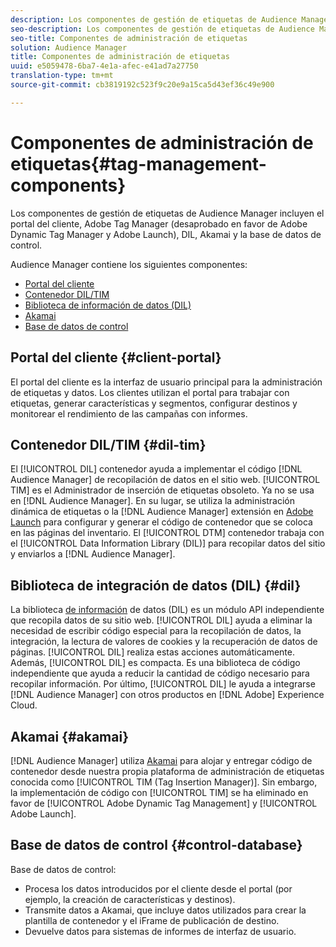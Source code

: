 ```yaml
---
description: Los componentes de gestión de etiquetas de Audience Manager incluyen el portal del cliente, Adobe Tag Manager (desaprobado en favor de Adobe Dynamic Tag Manager y Adobe Launch), DIL, Akamai y la base de datos de control.
seo-description: Los componentes de gestión de etiquetas de Audience Manager incluyen el portal del cliente, Adobe Tag Manager (desaprobado en favor de Adobe Dynamic Tag Manager y Adobe Launch), DIL, Akamai y la base de datos de control.
seo-title: Componentes de administración de etiquetas
solution: Audience Manager
title: Componentes de administración de etiquetas
uuid: e5059478-6ba7-4e1a-afec-e41ad7a27750
translation-type: tm+mt
source-git-commit: cb3819192c523f9c20e9a15ca5d43ef36c49e900

---
```



# Componentes de administración de etiquetas{#tag-management-components}

Los componentes de gestión de etiquetas de Audience Manager incluyen el portal del cliente, Adobe Tag Manager (desaprobado en favor de Adobe Dynamic Tag Manager y Adobe Launch), DIL, Akamai y la base de datos de control.

<!-- 

c_comptag.xml

 -->

Audience Manager contiene los siguientes componentes:

* [Portal del cliente](../../reference/system-components/components-tag-management.md#client-portal)
* [Contenedor DIL/TIM](../../reference/system-components/components-tag-management.md#dil-tim)
* [Biblioteca de información de datos (DIL)](../../reference/system-components/components-tag-management.md#dil)
* [Akamai](../../reference/system-components/components-tag-management.md#akamai)
* [Base de datos de control](../../reference/system-components/components-tag-management.md#control-database)

## Portal del cliente {#client-portal}

El portal del cliente es la interfaz de usuario principal para la administración de etiquetas y datos. Los clientes utilizan el portal para trabajar con etiquetas, generar características y segmentos, configurar destinos y monitorear el rendimiento de las campañas con informes.

## Contenedor DIL/TIM {#dil-tim}

El [!UICONTROL DIL] contenedor ayuda a implementar el código [!DNL Audience Manager] de recopilación de datos en el sitio web. [!UICONTROL TIM] es el Administrador de inserción de etiquetas obsoleto. Ya no se usa en [!DNL Audience Manager]. En su lugar, se utiliza la administración [](https://marketing.adobe.com/resources/help/en_US/dtm/) dinámica de etiquetas o la [!DNL Audience Manager] extensión en [Adobe Launch](https://docs.adobelaunch.com/extension-reference/web/adobe-audience-manager-extension) para configurar y generar el código de contenedor que se coloca en las páginas del inventario. El [!UICONTROL DTM] contenedor trabaja con el [!UICONTROL Data Information Library (DIL)] para recopilar datos del sitio y enviarlos a [!DNL Audience Manager].

## Biblioteca de integración de datos (DIL) {#dil}

La biblioteca [de información](../../dil/dil-overview.md) de datos (DIL) es un módulo API independiente que recopila datos de su sitio web. [!UICONTROL DIL] ayuda a eliminar la necesidad de escribir código especial para la recopilación de datos, la integración, la lectura de valores de cookies y la recuperación de datos de páginas. [!UICONTROL DIL] realiza estas acciones automáticamente. Además, [!UICONTROL DIL] es compacta. Es una biblioteca de código independiente que ayuda a reducir la cantidad de código necesario para recopilar información. Por último, [!UICONTROL DIL] le ayuda a integrarse [!DNL Audience Manager] con otros productos en [!DNL Adobe] Experience Cloud.

## Akamai {#akamai}

[!DNL Audience Manager] utiliza [Akamai](https://www.akamai.com/html/about/index.html) para alojar y entregar código de contenedor desde nuestra propia plataforma de administración de etiquetas conocida como [!UICONTROL TIM (Tag Insertion Manager)]. Sin embargo, la implementación de código con [!UICONTROL TIM] se ha eliminado en favor de [!UICONTROL Adobe Dynamic Tag Management] y [!UICONTROL Adobe Launch].

## Base de datos de control {#control-database}

Base de datos de control:

* Procesa los datos introducidos por el cliente desde el portal (por ejemplo, la creación de características y destinos).
* Transmite datos a Akamai, que incluye datos utilizados para crear la plantilla de contenedor y el iFrame de publicación de destino.
* Devuelve datos para sistemas de informes de interfaz de usuario.

